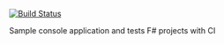 [![Build Status](https://travis-ci.org/MecuSorin/Sample.svg?branch=master)](https://travis-ci.org/MecuSorin/Sample)

Sample console application and tests F# projects with CI